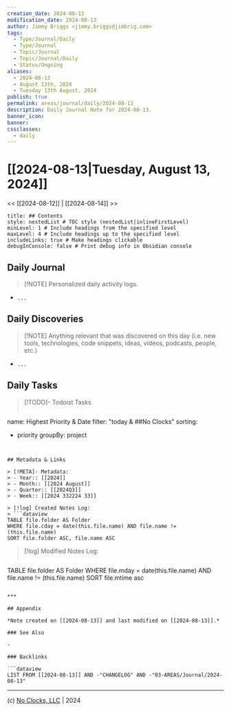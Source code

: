```yaml
---
creation_date: 2024-08-13
modification_date: 2024-08-13
author: Jimmy Briggs <jimmy.briggs@jimbrig.com>
tags:
  - Type/Journal/Daily
  - Type/Journal
  - Topic/Journal
  - Topic/Journal/Daily
  - Status/Ongoing
aliases:
  - 2024-08-13
  - August 13th, 2024
  - Tuesday 13th August, 2024
publish: true
permalink: areas/journal/daily/2024-08-13
description: Daily Journal Note for 2024-08-13.
banner_icon:
banner:
cssclasses:
  - daily
---
```



# [[2024-08-13|Tuesday, August 13, 2024]]

<< [[2024-08-12]] | [[2024-08-14]] >>

```table-of-contents
title: ## Contents 
style: nestedList # TOC style (nestedList|inlineFirstLevel)
minLevel: 1 # Include headings from the specified level
maxLevel: 4 # Include headings up to the specified level
includeLinks: true # Make headings clickable
debugInConsole: false # Print debug info in Obsidian console
```

## Daily Journal

> [!NOTE] Personalized daily activity logs.

- `...`

## Daily Discoveries

> [!NOTE] Anything relevant that was discovered on this day (i.e. new tools, technologies, code snippets, ideas, videos, podcasts, people, etc.)

- `...`

## Daily Tasks

> [!TODO]- Todoist Tasks
> ```todoist
name: Highest Priority & Date
filter: "today & ##No Clocks"
sorting:
   - priority
groupBy: project
```


## Metadata & Links

> [!META]- Metadata:
> - Year:: [[2024]]
> - Month:: [[2024 August]]
> - Quarter:: [[2024Q3]]
> - Week:: [[2024 332224 33]]

> [!log] Created Notes Log:
> ```dataview
TABLE file.folder AS Folder
WHERE file.cday = date(this.file.name) AND file.name != (this.file.name)
SORT file.folder ASC, file.name ASC
```

> [!log] Modified Notes Log:
> ```dataview
TABLE file.folder AS Folder
WHERE file.mday = date(this.file.name) AND file.name != (this.file.name)
SORT file.mtime asc
```

***

## Appendix

*Note created on [[2024-08-13]] and last modified on [[2024-08-13]].*

### See Also

- 

### Backlinks

```dataview
LIST FROM [[2024-08-13]] AND -"CHANGELOG" AND -"03-AREAS/Journal/2024-08-13"
```

***

(c) [No Clocks, LLC](https://github.com/noclocks) | 2024



